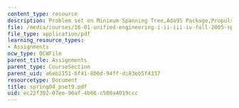 ```yaml
---
content_type: resource
description: Problem set on Minimum Spanning Tree,Ada95 Package,Propulsion.
file: /media/courses/16-01-unified-engineering-i-ii-iii-iv-fall-2005-spring-2006/ec22f38207ee96af4b66c500a4019ccc_spring04_pset9.pdf
file_type: application/pdf
learning_resource_types:
- Assignments
ocw_type: OCWFile
parent_title: Assignments
parent_type: CourseSection
parent_uid: a6eb2151-6f41-806d-94ff-dc83eb5f4337
resourcetype: Document
title: spring04_pset9.pdf
uid: ec22f382-07ee-96af-4b66-c500a4019ccc
---
```

